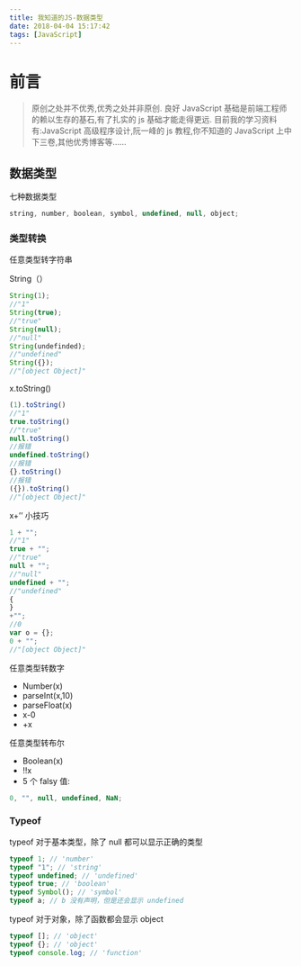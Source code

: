 ```yaml
---
title: 我知道的JS-数据类型
date: 2018-04-04 15:17:42
tags: [JavaScript]
---
```


# 前言

> 原创之处并不优秀,优秀之处并非原创.
> 良好 JavaScript 基础是前端工程师的赖以生存的基石,有了扎实的 js 基础才能走得更远.
> 目前我的学习资料有:JavaScript 高级程序设计,阮一峰的 js 教程,你不知道的 JavaScript 上中下三卷,其他优秀博客等......
<!-- more -->
## 数据类型

七种数据类型

```javascript
string, number, boolean, symbol, undefined, null, object;
```

### 类型转换

任意类型转字符串

String（）

```javascript
String(1);
//"1"
String(true);
//"true"
String(null);
//"null"
String(undefinded);
//"undefined"
String({});
//"[object Object]"
```

x.toString()

```javascript
(1).toString()
//"1"
true.toString()
//"true"
null.toString()
//报错
undefined.toString()
//报错
{}.toString()
//报错
({}).toString()
//"[object Object]"
```

x+’’ 小技巧

```javascript
1 + "";
//"1"
true + "";
//"true"
null + "";
//"null"
undefined + "";
//"undefined"
{
}
+"";
//0
var o = {};
0 + "";
//"[object Object]"
```

任意类型转数字

- Number(x)
- parseInt(x,10)
- parseFloat(x)
- x-0
- +x

任意类型转布尔

- Boolean(x)
- !!x
- 5 个 falsy 值:

```javascript
0, "", null, undefined, NaN;
```

### Typeof

typeof 对于基本类型，除了 null 都可以显示正确的类型

```javascript
typeof 1; // 'number'
typeof "1"; // 'string'
typeof undefined; // 'undefined'
typeof true; // 'boolean'
typeof Symbol(); // 'symbol'
typeof a; // b 没有声明，但是还会显示 undefined
```

typeof 对于对象，除了函数都会显示 object

```javascript
typeof []; // 'object'
typeof {}; // 'object'
typeof console.log; // 'function'
```
